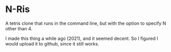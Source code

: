 # N-Ris

A tetris clone that runs in the command line, but with the option to specify N other than 4.

I made this thing a while ago (2021), and it seemed decent. So I figured I would upload it to github, since it still works.

